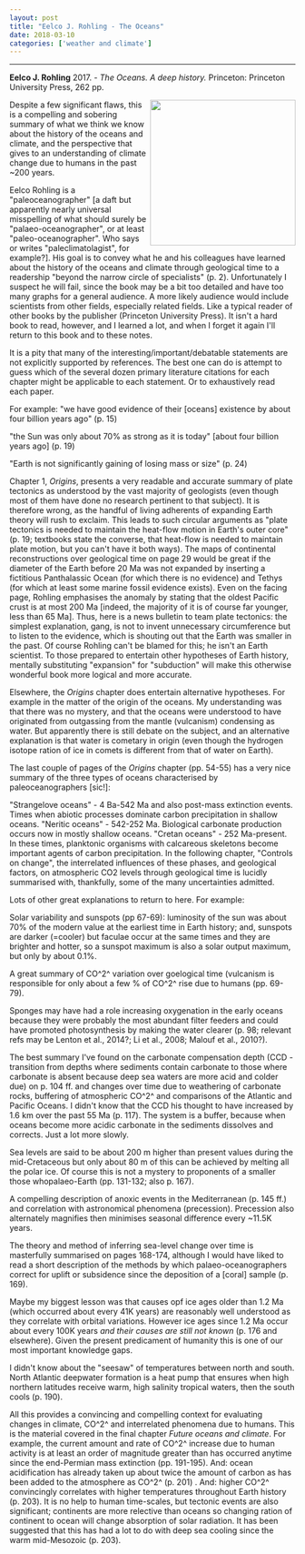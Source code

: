 ```yaml
---
layout: post
title: "Eelco J. Rohling - The Oceans"
date: 2018-03-10
categories: ['weather and climate']
---
```



***
<b>Eelco J. Rohling</b> 2017. - _The Oceans.  A deep history._  Princeton: Princeton University Press, 262 pp. 

<img align="right" width="256" src="https://press.princeton.edu/sites/default/files/styles/large/public/covers/9780691168913_1.png?itok=96CZWDHQ" alt="">

Despite a few significant flaws, this is a compelling and sobering summary of what we think we know about the history of the oceans and climate, and the perspective that gives to an understanding of climate change due to humans in the past ~200 years.

Eelco Rohling is a "paleoceanographer" [a daft but apparently nearly universal misspelling of what should surely be "palaeo-oceanographer", or at least  "paleo-oceanographer". Who says or writes "paleclimatolagist", for example?].  His goal is to convey what he and his colleagues have learned about the history of the oceans and  climate through geological time to a readership "beyond the narrow circle of specialists" (p. 2).  Unfortunately I suspect he will fail, since the book may be a bit too detailed and have too many graphs for a general audience.  A more likely audience would include scientists from other fields, especially related fields.  Like a typical reader of other books by the publisher (Princeton University Press).  It isn't a hard book to read, however, and I learned a lot, and when I forget it again I'll return to this book and to these notes.

It is a pity that many of the interesting/important/debatable statements are not explicitly supported by references.   The best one can do is attempt to guess which of the several dozen primary literature citations for each chapter might be applicable to each statement. Or to exhaustively read each paper.

For example: 
"we have good evidence of their [oceans] existence by about four billion years ago" (p. 15)

"the Sun was only about 70% as strong as it is today" [about four billion years ago]  (p. 19)

"Earth is not significantly gaining of losing mass or size" (p. 24)

Chapter 1, _Origins_, presents a very readable and accurate summary of plate tectonics as understood by the vast majority of geologists (even though most of them have done no research pertinent to that subject).  It is therefore wrong, as the handful of living adherents of expanding Earth theory will rush to exclaim.  This leads to such circular arguments as "plate tectonics is needed to maintain the heat-flow motion in Earth's outer core" (p. 19; textbooks state the converse, that heat-flow is needed to maintain plate motion, but you can't have it both ways).   The maps of continental reconstructions over geological time on page 29 would be great if the diameter of the Earth before 20 Ma was not expanded by inserting a fictitious Panthalassic Ocean (for which there is no evidence) and Tethys (for which at least some marine fossil evidence exists).  Even on the facing page, Rohling emphasises the anomaly by stating that the oldest Pacific crust is at most 200 Ma [indeed, the majority of it is of course far younger, less than 65 Ma].  Thus, here is a news bulletin to team plate tectonics:  the simplest explanation, gang, is not to invent unnecessary circumference but to listen to the evidence, which is shouting out that the Earth was smaller in the past.  Of course Rohling can't be blamed for this; he isn't an Earth scientist.  To those prepared to entertain other hypotheses of Earth history, mentally substituting "expansion" for "subduction" will make this otherwise wonderful book more logical and more accurate.

Elsewhere, the _Origins_ chapter does entertain alternative hypotheses.  For example in the matter of the origin of the oceans.  My understanding was that there was no mystery, and that the oceans were understood to have originated from outgassing from the mantle (vulcanism) condensing as water.  But apparently there is still debate on the subject, and an alternative explanation is that water is cometary in origin (even though the hydrogen isotope ration of ice in comets is different from that of water on Earth).

The last couple of pages of the _Origins_ chapter (pp. 54-55) has a very nice summary of the three types of oceans characterised by paleoceanographers [sic!]:

"Strangelove oceans" - 4 Ba-542 Ma and also post-mass extinction events.  Times when abiotic processes dominate carbon precipitation in shallow oceans.
"Neritic oceans" - 542-252 Ma. Biological carbonate production occurs now in mostly shallow oceans.
"Cretan oceans" - 252 Ma-present. In these times, planktonic organisms with calcareous skeletons become important agents of carbon precipitation.
In the following chapter, "Controls on change", the interrelated influences of these phases, and geological factors, on atmospheric CO2 levels through geological time is lucidly summarised with, thankfully, some of the many uncertainties admitted.

Lots of other great explanations to return to here.  For example:

Solar variability and sunspots (pp 67-69): luminosity of the sun was about 70% of the modern value at the earliest time in Earth history; and, sunspots are darker (=cooler) but faculae occur at the same times and they are brighter and hotter, so a sunspot maximum is also a solar output maximum, but only by about 0.1%.

A great summary of CO^2^ variation over goelogical time (vulcanism is responsible for only about a few % of CO^2^  rise due to humans (pp. 69-79).

Sponges may have had a role increasing oxygenation in the early oceans because they were probably the most abundant filter feeders and could have  promoted photosynthesis by making the water clearer (p. 98; relevant refs may be Lenton et al., 2014?; Li et al., 2008; Malouf et al., 2010?).

The best summary I've found on the carbonate compensation depth (CCD - transition from depths where sediments contain carbonate to those where carbonate is absent because deep sea waters are more acid and colder due) on p. 104 ff. and changes over time due to weathering of carbonate rocks, buffering of atmospheric CO^2^  and comparisons of the Atlantic and Pacific Oceans.  I didn't know that the CCD his thought to have increased by 1.6 km over the past 55 Ma (p. 117).  The system is a buffer, because when oceans become more acidic carbonate in the sediments dissolves and corrects.  Just a lot more slowly.

Sea levels are said to be about 200 m higher than present values during the mid-Cretaceous but only about 80 m of this can be achieved by melting all the polar ice.  Of course this is not a mystery to proponents of a smaller those whopalaeo-Earth (pp. 131-132; also p. 167). 

A compelling description of anoxic events in the Mediterranean (p. 145 ff.) and correlation with astronomical phenomena (precession).  Precession also alternately magnifies then minimises seasonal difference every ~11.5K years.

The theory and method of inferring sea-level change over time is masterfully summarised on pages 168-174, although I would have liked to read a short description of the methods by which palaeo-oceanographers correct for uplift or subsidence since the deposition of a [coral] sample (p. 169).

Maybe my biggest lesson was that causes opf ice ages older than 1.2 Ma (which occurred about every 41K years) are reasonably well understood as they correlate with orbital variations.   However ice ages since 1.2 Ma occur about every 100K years _and their causes are still not known_ (p. 176 and elsewhere).  Given the present predicament of humanity this is one of our most important knowledge gaps.

I didn't know about the "seesaw" of temperatures between north and south.  North Atlantic deepwater formation is a heat pump that ensures when high northern latitudes receive warm, high salinity tropical waters, then the south cools (p. 190).

All this provides a convincing and compelling context for evaluating changes in climate, CO^2^  and interrelated phenomena due to humans.  This is the material covered in the final chapter _Future oceans and climate_.  For example, the current amount and rate of CO^2^  increase due to human activity is at least an order of magnitude greater than has occurred anytime since the end-Permian mass extinction (pp. 191-195).  And: ocean acidification has already taken up about twice the amount of carbon as has been added to the atmosphere as CO^2^ (p. 201) .    And: higher CO^2^  convincingly correlates with higher temperatures throughout Earth history (p. 203).  It is no help to human time-scales, but tectonic events are also significant; continents are more relective than oceans so changing ration of continent to ocean will change absorption of solar radiation.  It has been suggested that this has had a lot to do with deep sea cooling since the warm mid-Mesozoic (p. 203).
